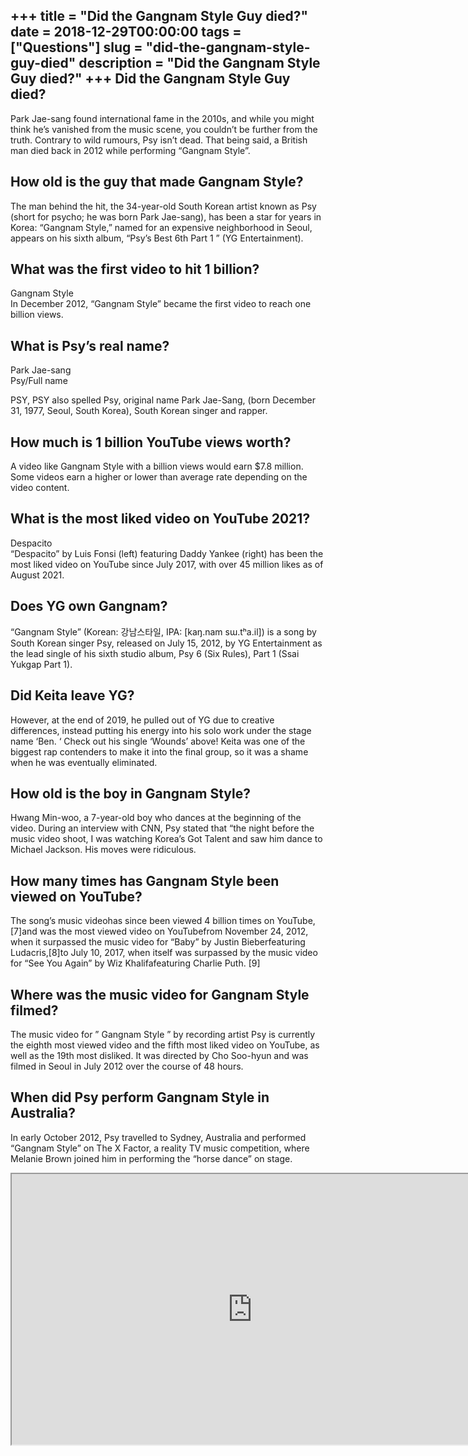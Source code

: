 +++
title = "Did the Gangnam Style Guy died?"
date = 2018-12-29T00:00:00
tags = ["Questions"]
slug = "did-the-gangnam-style-guy-died"
description = "Did the Gangnam Style Guy died?"
+++
Did the Gangnam Style Guy died?
-------------------------------

Park Jae-sang found international fame in the 2010s, and while you might think he’s vanished from the music scene, you couldn’t be further from the truth. Contrary to wild rumours, Psy isn’t dead. That being said, a British man died back in 2012 while performing “Gangnam Style”.

How old is the guy that made Gangnam Style?
-------------------------------------------

The man behind the hit, the 34-year-old South Korean artist known as Psy (short for psycho; he was born Park Jae-sang), has been a star for years in Korea: “Gangnam Style,” named for an expensive neighborhood in Seoul, appears on his sixth album, “Psy’s Best 6th Part 1 ” (YG Entertainment).

What was the first video to hit 1 billion?
------------------------------------------

Gangnam Style  
In December 2012, “Gangnam Style” became the first video to reach one billion views.

What is Psy’s real name?
------------------------

Park Jae-sang  
Psy/Full name

PSY, PSY also spelled Psy, original name Park Jae-Sang, (born December 31, 1977, Seoul, South Korea), South Korean singer and rapper.

How much is 1 billion YouTube views worth?
------------------------------------------

A video like Gangnam Style with a billion views would earn $7.8 million. Some videos earn a higher or lower than average rate depending on the video content.

What is the most liked video on YouTube 2021?
---------------------------------------------

Despacito  
“Despacito” by Luis Fonsi (left) featuring Daddy Yankee (right) has been the most liked video on YouTube since July 2017, with over 45 million likes as of August 2021.

Does YG own Gangnam?
--------------------

“Gangnam Style” (Korean: 강남스타일, IPA: \[kaŋ.nam sɯ.tʰa.il\]) is a song by South Korean singer Psy, released on July 15, 2012, by YG Entertainment as the lead single of his sixth studio album, Psy 6 (Six Rules), Part 1 (Ssai Yukgap Part 1).

Did Keita leave YG?
-------------------

However, at the end of 2019, he pulled out of YG due to creative differences, instead putting his energy into his solo work under the stage name ‘Ben. ‘ Check out his single ‘Wounds’ above! Keita was one of the biggest rap contenders to make it into the final group, so it was a shame when he was eventually eliminated.

How old is the boy in Gangnam Style?
------------------------------------

Hwang Min-woo, a 7-year-old boy who dances at the beginning of the video. During an interview with CNN, Psy stated that “the night before the music video shoot, I was watching Korea’s Got Talent and saw him dance to Michael Jackson. His moves were ridiculous.

How many times has Gangnam Style been viewed on YouTube?
--------------------------------------------------------

The song’s music videohas since been viewed 4 billion times on YouTube,\[7\]and was the most viewed video on YouTubefrom November 24, 2012, when it surpassed the music video for “Baby” by Justin Bieberfeaturing Ludacris,\[8\]to July 10, 2017, when itself was surpassed by the music video for “See You Again” by Wiz Khalifafeaturing Charlie Puth. \[9\]

Where was the music video for Gangnam Style filmed?
---------------------------------------------------

The music video for ” Gangnam Style ” by recording artist Psy is currently the eighth most viewed video and the fifth most liked video on YouTube, as well as the 19th most disliked. It was directed by Cho Soo-hyun and was filmed in Seoul in July 2012 over the course of 48 hours.

When did Psy perform Gangnam Style in Australia?
------------------------------------------------

In early October 2012, Psy travelled to Sydney, Australia and performed “Gangnam Style” on The X Factor, a reality TV music competition, where Melanie Brown joined him in performing the “horse dance” on stage.

<iframe allow="accelerometer; autoplay; clipboard-write; encrypted-media; gyroscope; picture-in-picture" allowfullscreen="" class="__youtube_prefs__  epyt-is-override  no-lazyload" data-no-lazy="1" data-origheight="433" data-origwidth="770" data-skipgform_ajax_framebjll="" height="433" id="_ytid_91199" loading="lazy" src="https://www.youtube.com/embed/cGc_NfiTxng?enablejsapi=1&autoplay=0&cc_load_policy=0&cc_lang_pref=&iv_load_policy=1&loop=0&modestbranding=0&rel=1&fs=1&playsinline=0&autohide=2&theme=dark&color=red&controls=1&" title="YouTube player" width="770"></iframe>